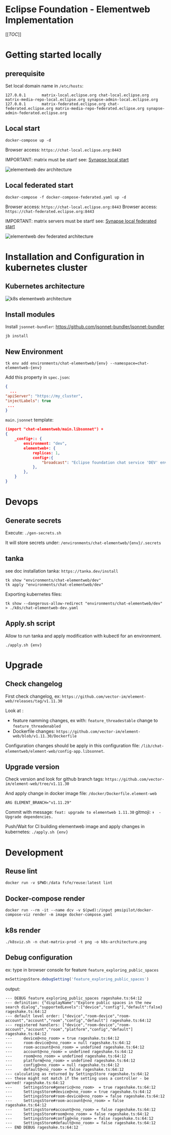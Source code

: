 <!--
SPDX-FileCopyrightText: 2023 eclipse foundation
SPDX-License-Identifier: EPL-2.0
-->

# Eclipse Foundation - Elementweb Implementation

[[_TOC_]]

# Getting started locally

## prerequisite

Set local domain name in `/etc/hosts`:

```shell
127.0.0.1       matrix-local.eclipse.org chat-local.eclipse.org matrix-media-repo-local.eclipse.org synapse-admin-local.eclipse.org 
127.0.0.1       matrix-federated.eclipse.org chat-federated.eclipse.org matrix-media-repo-federated.eclipse.org synapse-admin-federated.eclipse.org
```

## Local start

```shell
docker-compose up -d
```

Browser access: `https://chat-local.eclipse.org:8443`

IMPORTANT: matrix must be start! see: [Synapse local start](https://gitlab.eclipse.org/eclipsefdn/it/releng/chat-service/synapse#local-start)

![elementweb dev architecture](./docs/img/docker-compose.png)

## Local federated start

```shell
docker-compose -f docker-compose-federated.yaml up -d
```

Browser access: `https://chat-local.eclipse.org:8443`
Browser access: `https://chat-federated.eclipse.org:8443`

IMPORTANT: matrix servers must be start! see: [Synapse local federated start](https://gitlab.eclipse.org/eclipsefdn/it/releng/chat-service/synapse#local-federated-start)


![elementweb dev federated architecture](./docs/img/docker-compose-federated.png)

# Installation and Configuration in kubernetes cluster

## Kubernetes architecture

![k8s elementweb architecture](./docs/img/k8s-architecture.png)

## Install modules

Install `jsonnet-bundler`: https://github.com/jsonnet-bundler/jsonnet-bundler

```shell
jb install
```

## New Environment

```shell
tk env add environments/chat-elementweb/{env} --namespace=chat-elementweb-{env}
```

Add this property in `spec.json`:

```json
{
  ...
"apiServer": "https://my_cluster",
"injectLabels": true
 ...
}
```

`main.jsonnet` template: 

```json
(import "chat-elementweb/main.libsonnet") +
{
    _config+:: { 
        environment: "dev",        
        elementweb+: {
            replicas: 1,
            config+:{
                "broadcast": "Eclipse foundation chat service 'DEV' environment",
            },
        },
    }
}
```

# Devops
## Generate secrets

Execute:  `./gen-secrets.sh`

It will store secrets under: `/environments/chat-elementweb/{env}/.secrets`

## tanka

see doc installation tanka: `https://tanka.dev/install`

```shell
tk show "environments/chat-elementweb/dev"
tk apply "environments/chat-elementweb/dev"
```

Exporting kubernetes files:

```shell
tk show --dangerous-allow-redirect "environments/chat-elementweb/dev" > ./k8s/chat-elementweb-dev.yaml
```

## Apply.sh script

Allow to run tanka and apply modification with kubectl for an environment.

```shell
./apply.sh {env}
```

# Upgrade

## Check changelog

First check changelog, ex: `https://github.com/vector-im/element-web/releases/tag/v1.11.30`

Look at :
* feature namming changes, ex with: `feature_threadestable` change to `feature_threadenabled`  
* Dockerfile changes: `https://github.com/vector-im/element-web/blob/v1.11.30/Dockerfile`

Configuration changes should be apply in this configuration file: `/lib/chat-elementweb/element-web/config-app.libsonnet`.

## Upgrade version

Check version and look for github branch tags: `https://github.com/vector-im/element-web/tree/v1.11.30`

And apply change in docker image file: `/docker/Dockerfile.element-web`

```
ARG ELEMENT_BRANCH="v1.11.29"
```

Commit with message: `feat: upgrade to elementweb 1.11.30`
gitmoji: `⬆️  - Upgrade dependencies.`

Push/Wait for CI building elementweb image and apply changes in kubernetes: `./apply.sh {env}`

# Development

## Reuse lint

```shell
docker run -v $PWD:/data fsfe/reuse:latest lint
```

## Docker-compose render

```shell
docker run --rm -it --name dcv -v $(pwd):/input pmsipilot/docker-compose-viz render -m image docker-compose.yaml
```

## k8s render

```shell
./k8sviz.sh -n chat-matrix-prod -t png -o k8s-architecture.png
```

## Debug configuration

ex: type in browser console for feature `feature_exploring_public_spaces`

```javascript
mxSettingsStore.debugSetting('feature_exploring_public_spaces')
```

output: 

```
--- DEBUG feature_exploring_public_spaces rageshake.ts:64:12
--- definition: {"displayName":"Explore public spaces in the new search dialog","supportedLevels":["device","config"],"default":false} rageshake.ts:64:12
--- default level order: ["device","room-device","room-account","account","room","config","default"] rageshake.ts:64:12
--- registered handlers: ["device","room-device","room-account","account","room","platform","config","default"] rageshake.ts:64:12
---     device@<no_room> = true rageshake.ts:64:12
---     room-device@<no_room> = null rageshake.ts:64:12
---     room-account@<no_room> = undefined rageshake.ts:64:12
---     account@<no_room> = undefined rageshake.ts:64:12
---     room@<no_room> = undefined rageshake.ts:64:12
---     platform@<no_room> = undefined rageshake.ts:64:12
---     config@<no_room> = null rageshake.ts:64:12
---     default@<no_room> = false rageshake.ts:64:12
--- calculating as returned by SettingsStore rageshake.ts:64:12
--- these might not match if the setting uses a controller - be warned! rageshake.ts:64:12
---     SettingsStore#generic@<no_room>  = true rageshake.ts:64:12
---     SettingsStore#device@<no_room> = true rageshake.ts:64:12
---     SettingsStore#room-device@<no_room> = false rageshake.ts:64:12
---     SettingsStore#room-account@<no_room> = false rageshake.ts:64:12
---     SettingsStore#account@<no_room> = false rageshake.ts:64:12
---     SettingsStore#room@<no_room> = false rageshake.ts:64:12
---     SettingsStore#config@<no_room> = false rageshake.ts:64:12
---     SettingsStore#default@<no_room> = false rageshake.ts:64:12
--- END DEBUG rageshake.ts:64:12
```

